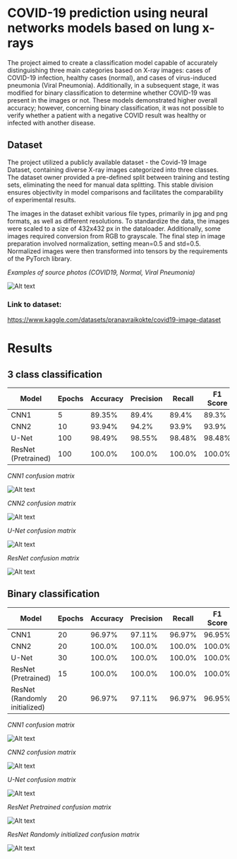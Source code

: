 # COVID-19 prediction using neural networks models based on lung x-rays
The project aimed to create a classification model capable of accurately distinguishing three main categories based on X-ray images: cases of COVID-19 infection, healthy cases (normal), and cases of virus-induced pneumonia (Viral Pneumonia). Additionally, in a subsequent stage, it was modified for binary classification to determine whether COVID-19 was present in the images or not. These models demonstrated higher overall accuracy; however, concerning binary classification, it was not possible to verify whether a patient with a negative COVID result was healthy or infected with another disease.

## Dataset

The project utilized a publicly available dataset - the Covid-19 Image Dataset, containing diverse X-ray images categorized into three classes. The dataset owner provided a pre-defined split between training and testing sets, eliminating the need for manual data splitting. This stable division ensures objectivity in model comparisons and facilitates the comparability of experimental results.

The images in the dataset exhibit various file types, primarily in jpg and png formats, as well as different resolutions. To standardize the data, the images were scaled to a size of 432x432 px in the dataloader. Additionally, some images required conversion from RGB to grayscale. The final step in image preparation involved normalization, setting mean=0.5 and std=0.5. Normalized images were then transformed into tensors by the requirements of the PyTorch library.

*Examples of source photos (COVID19, Normal, Viral Pneumonia)*

![Alt text](images/img_examples.png)

### Link to dataset:
https://www.kaggle.com/datasets/pranavraikokte/covid19-image-dataset

# Results

## 3 class classification

| Model                         | Epochs| Accuracy | Precision | Recall | F1 Score |
|-------------------------------|-------|----------|-----------|--------|----------|
| CNN1                          | 5     | 89.35%   | 89.4%     | 89.4%  | 89.3%    |
| CNN2                          | 10    | 93.94%   | 94.2%     | 93.9%  | 93.9%    |
| U-Net                         | 100   | 98.49%   | 98.55%    | 98.48% | 98.48%   |
| ResNet (Pretrained)           | 100   | 100.0%   | 100.0%    | 100.0% | 100.0%   |




*CNN1 confusion matrix*

![Alt text](images/class3/confusion_matrix_plot_CNN_V1_epochs_5.png)

*CNN2 confusion matrix*

![Alt text](images/class3/confusion_matrix_plot_CNN_V2_epochs_15.png)

*U-Net confusion matrix*

![Alt text](images/class3/confusion_matrix_plot_UNET_epochs_100.png)

*ResNet confusion matrix*

![Alt text](images/class3/confusion_matrix_plot_RESNET_epochs_100.png)




## Binary classification 

| Model                         | Epochs| Accuracy | Precision | Recall | F1 Score |
|-------------------------------|-------|----------|-----------|--------|----------|
| CNN1                          | 20    | 96.97%   | 97.11%    | 96.97% | 96.95%   |
| CNN2                          | 20    | 100.0%   | 100.0%    | 100.0% | 100.0%   |
| U-Net                         | 30    | 100.0%   | 100.0%    | 100.0% | 100.0%   |
| ResNet (Pretrained)           | 15    | 100.0%   | 100.0%    | 100.0% | 100.0%   |
| ResNet (Randomly initialized) | 20    | 96.97%   | 97.11%    | 96.97% | 96.95%   |

*CNN1 confusion matrix*

![Alt text](images/class_bin/confusion_matrix_plot_CNN_V1_epochs_20.png)

*CNN2 confusion matrix*

![Alt text](images/class_bin/confusion_matrix_plot_CNN_V2_epochs_20.png)

*U-Net confusion matrix*

![Alt text](images/class_bin/confusion_matrix_plot_UNET_epochs_30.png)

*ResNet Pretrained confusion matrix*

![Alt text](images/class_bin/confusion_matrix_plot_RESNET_epochs_15.png)

*ResNet Randomly initialized confusion matrix*

![Alt text](images/class_bin/confusion_matrix_plot_RESNET1_epochs_20.png)
